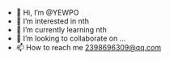 - 👋 Hi, I’m @YEWPO
- 👀 I’m interested in nth
- 🌱 I’m currently learning nth
- 💞️ I’m looking to collaborate on ...
- 📫 How to reach me 2398696309@qq.com
<!---
YEWPO/YEWPO is a ✨ special ✨ repository because its `README.md` (this file) appears on your GitHub profile.
You can click the Preview link to take a look at your changes.
--->
